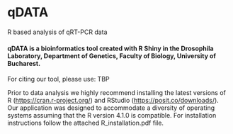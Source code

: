 # qDATA
R based analysis of qRT-PCR data


#### qDATA is a bioinformatics tool created with R Shiny in the Drosophila Laboratory, Department of Genetics, Faculty of Biology, University of Bucharest.

For citing our tool, please use: TBP


Prior to data analysis we highly recommend installing the latest versions of R (https://cran.r-project.org/) and RStudio (https://posit.co/downloads/). Our application was designed to accommodate a diversity of operating systems assuming that the R version 4.1.0 is compatible. For installation instructions follow the attached R_installation.pdf file.






